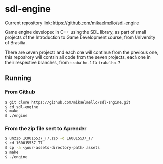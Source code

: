 # sdl-engine

Current repository link: https://github.com/mikaelmello/sdl-engine

Game engine developed in C++ using the SDL library, as part of small projects of the Introduction to Game Development course, from University of Brasília.

There are seven projects and each one will continue from the previous one, this repository will contain all code from the seven projects, each one in their respective branches, from `trabalho-1` to `trabalho-7`

## Running

### From Github

```bash
$ git clone https://github.com/mikaelmello/sdl-engine.git
$ cd sdl-engine
$ make
$ ./engine
```

### From the zip file sent to Aprender

```bash
$ unzip 160015537_T7.zip -d 160015537_T7
$ cd 160015537_T7
$ cp -a <your-assets-directory-path> assets
$ make
$ ./engine
```
